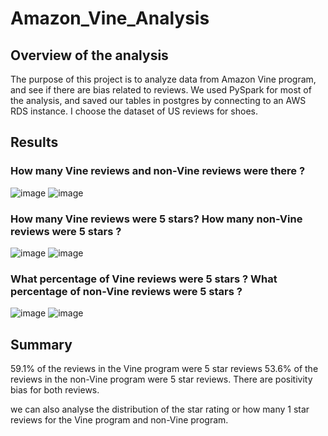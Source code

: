 # Amazon_Vine_Analysis

## Overview of the analysis 
The purpose of this project is to analyze data from Amazon Vine program, and see if there are bias related to reviews.
We used PySpark for most of the analysis, and saved our tables in postgres by connecting to an AWS RDS instance. 
I choose the dataset of US reviews for shoes. 

## Results
### How many Vine reviews and non-Vine reviews were there ? 
![image](https://user-images.githubusercontent.com/49871539/129507809-7889cc6b-9688-4763-8c70-f3b5246e34d2.png)
![image](https://user-images.githubusercontent.com/49871539/129507789-15ad8839-fe1f-4211-95bc-3d072c12618a.png)

### How many Vine reviews were 5 stars? How many non-Vine reviews were 5 stars ? 
![image](https://user-images.githubusercontent.com/49871539/129507951-84bcf2a8-d9dd-44aa-9353-1ce47d8b0a9d.png)
![image](https://user-images.githubusercontent.com/49871539/129507977-7e4afbe8-f308-438f-a566-cccbb3a46211.png)

### What percentage of Vine reviews were 5 stars ? What percentage of non-Vine reviews were 5 stars ? 
![image](https://user-images.githubusercontent.com/49871539/129508042-71e923f0-847e-411f-aa72-ce96885f3c8f.png)
![image](https://user-images.githubusercontent.com/49871539/129508079-79215559-d58b-4204-938e-9813c5b7c6af.png)

## Summary 
59.1% of the reviews in the Vine program were 5 star reviews 
53.6% of the reviews in the non-Vine program were 5 star reviews. 
There are positivity bias for both reviews. 

we can also analyse the distribution of the star rating or how many 1 star reviews for the 
Vine program and non-Vine program. 


































